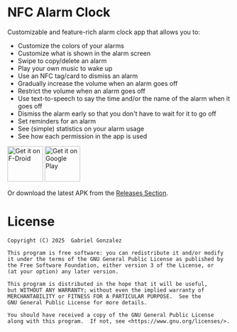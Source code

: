 # NFC Alarm Clock

Customizable and feature-rich alarm clock app that allows you to:

* Customize the colors of your alarms
* Customize what is shown in the alarm screen
* Swipe to copy/delete an alarm
* Play your own music to wake up
* Use an NFC tag/card to dismiss an alarm
* Gradually increase the volume when an alarm goes off
* Restrict the volume when an alarm goes off
* Use text-to-speech to say the time and/or the name of the alarm when it goes off
* Dismiss the alarm early so that you don't have to wait for it to go off
* Set reminders for an alarm
* See (simple) statistics on your alarm usage
* See how each permission in the app is used

[<img src="https://fdroid.gitlab.io/artwork/badge/get-it-on.png"
     alt="Get it on F-Droid"
     height="80">](https://f-droid.org/packages/com.nfcalarmclock/)
[<img src="https://play.google.com/intl/en_us/badges/images/generic/en-play-badge.png"
     alt="Get it on Google Play"
     height="80">](https://play.google.com/store/apps/details?id=com.nfcalarmclock)

Or download the latest APK from the [Releases Section](https://github.com/gabeg805/NFC-Alarm-Clock/releases/latest).

# License

    Copyright (C) 2025  Gabriel Gonzalez

    This program is free software: you can redistribute it and/or modify
    it under the terms of the GNU General Public License as published by
    the Free Software Foundation, either version 3 of the License, or
    (at your option) any later version.

    This program is distributed in the hope that it will be useful,
    but WITHOUT ANY WARRANTY; without even the implied warranty of
    MERCHANTABILITY or FITNESS FOR A PARTICULAR PURPOSE.  See the
    GNU General Public License for more details.

    You should have received a copy of the GNU General Public License
    along with this program.  If not, see <https://www.gnu.org/licenses/>.

